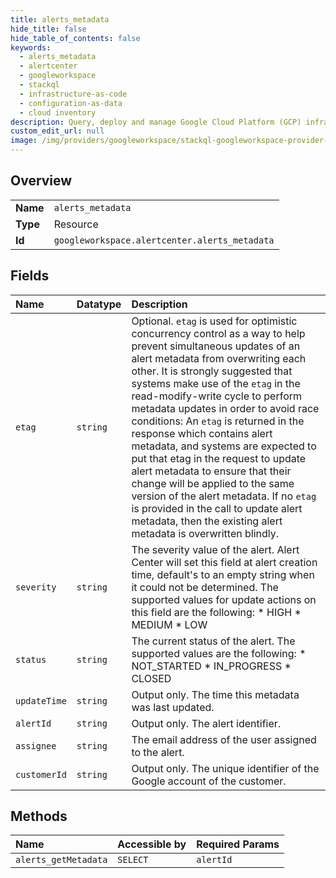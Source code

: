 ```yaml
---
title: alerts_metadata
hide_title: false
hide_table_of_contents: false
keywords:
  - alerts_metadata
  - alertcenter
  - googleworkspace    
  - stackql
  - infrastructure-as-code
  - configuration-as-data
  - cloud inventory
description: Query, deploy and manage Google Cloud Platform (GCP) infrastructure and resources using SQL
custom_edit_url: null
image: /img/providers/googleworkspace/stackql-googleworkspace-provider-featured-image.png
---
```

  
    

## Overview
<table><tbody>
<tr><td><b>Name</b></td><td><code>alerts_metadata</code></td></tr>
<tr><td><b>Type</b></td><td>Resource</td></tr>
<tr><td><b>Id</b></td><td><code>googleworkspace.alertcenter.alerts_metadata</code></td></tr>
</tbody></table>

## Fields
| Name | Datatype | Description |
|:-----|:---------|:------------|
| `etag` | `string` | Optional. `etag` is used for optimistic concurrency control as a way to help prevent simultaneous updates of an alert metadata from overwriting each other. It is strongly suggested that systems make use of the `etag` in the read-modify-write cycle to perform metadata updates in order to avoid race conditions: An `etag` is returned in the response which contains alert metadata, and systems are expected to put that etag in the request to update alert metadata to ensure that their change will be applied to the same version of the alert metadata. If no `etag` is provided in the call to update alert metadata, then the existing alert metadata is overwritten blindly. |
| `severity` | `string` | The severity value of the alert. Alert Center will set this field at alert creation time, default's to an empty string when it could not be determined. The supported values for update actions on this field are the following: * HIGH * MEDIUM * LOW |
| `status` | `string` | The current status of the alert. The supported values are the following: * NOT_STARTED * IN_PROGRESS * CLOSED |
| `updateTime` | `string` | Output only. The time this metadata was last updated. |
| `alertId` | `string` | Output only. The alert identifier. |
| `assignee` | `string` | The email address of the user assigned to the alert. |
| `customerId` | `string` | Output only. The unique identifier of the Google account of the customer. |
## Methods
| Name | Accessible by | Required Params |
|:-----|:--------------|:----------------|
| `alerts_getMetadata` | `SELECT` | `alertId` |
